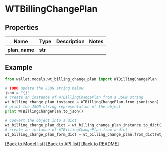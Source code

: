 # WTBillingChangePlan


## Properties

Name | Type | Description | Notes
------------ | ------------- | ------------- | -------------
**plan_name** | **str** |  | 

## Example

```python
from wallet.models.wt_billing_change_plan import WTBillingChangePlan

# TODO update the JSON string below
json = "{}"
# create an instance of WTBillingChangePlan from a JSON string
wt_billing_change_plan_instance = WTBillingChangePlan.from_json(json)
# print the JSON string representation of the object
print WTBillingChangePlan.to_json()

# convert the object into a dict
wt_billing_change_plan_dict = wt_billing_change_plan_instance.to_dict()
# create an instance of WTBillingChangePlan from a dict
wt_billing_change_plan_form_dict = wt_billing_change_plan.from_dict(wt_billing_change_plan_dict)
```
[[Back to Model list]](../README.md#documentation-for-models) [[Back to API list]](../README.md#documentation-for-api-endpoints) [[Back to README]](../README.md)


